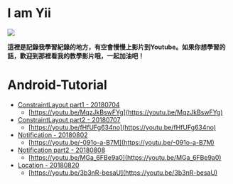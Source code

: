 I am Yii
================

![](http://123.240.119.183/github/yii.jpg)

**這裡是記錄我學習紀錄的地方，有空會慢慢上影片到Youtube。如果你想學習的話，歡迎到那裡看我的教學影片哦，一起加油吧！**

Android-Tutorial
================

*   [ConstraintLayout part1 - 20180704](https://github.com/chyiiiiiiiiiiii/Android-Tutorial/tree/master/ConstraintLayout)
    *   [https://youtu.be/MqzJkBswFYg](https://youtu.be/MqzJkBswFYg)
*   [ConstraintLayout part2 - 20180707](https://github.com/chyiiiiiiiiiiii/Android-Tutorial/tree/master/ConstraintLayout)
    *   [https://youtu.be/fHfUFg634no](https://youtu.be/fHfUFg634no)
*   [Notification - 20180802](https://github.com/chyiiiiiiiiiiii/Android-Tutorial/tree/master/Notification)
    *   [https://youtu.be/-091o-a-B7M](https://youtu.be/-091o-a-B7M)
*   [Notification part2 - 20180808](https://github.com/chyiiiiiiiiiiii/Android-Tutorial/tree/master/Notification)
    *   [https://youtu.be/MGa_6FBe9a0](https://youtu.be/MGa_6FBe9a0)
*   [Location - 20180820](https://github.com/chyiiiiiiiiiiii/Android-Tutorial/tree/master/Location)
    *   [https://youtu.be/3b3nR-besaU](https://youtu.be/3b3nR-besaU)

